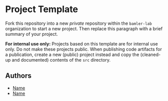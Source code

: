 # Project Template

Fork this repository into a new *private* repository within the `bamler-lab` organization to start a new project.
Then replace this paragraph with a brief summary of your project.

**For internal use only:**
Projects based on this template are for internal use only.
Do not make these projects public.
When publishing code artifacts for a publication, create a new (public) project instead and copy the (cleaned-up and documented) contents of the `src` directory.

## Authors

- [Name](website)
- [Name](website)

